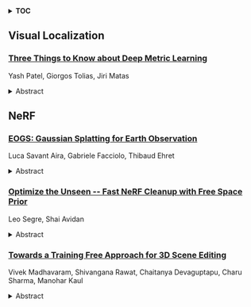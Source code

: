 <details>
  <summary><b>TOC</b></summary>
  <ol>
    <li><a href=#visual-localization>Visual Localization</a></li>
      <ul>
        <li><a href=#Three-Things-to-Know-about-Deep-Metric-Learning>Three Things to Know about Deep Metric Learning</a></li>
      </ul>
    </li>
    <li><a href=#nerf>NeRF</a></li>
      <ul>
        <li><a href=#EOGS:-Gaussian-Splatting-for-Earth-Observation>EOGS: Gaussian Splatting for Earth Observation</a></li>
        <li><a href=#Optimize-the-Unseen----Fast-NeRF-Cleanup-with-Free-Space-Prior>Optimize the Unseen -- Fast NeRF Cleanup with Free Space Prior</a></li>
        <li><a href=#Towards-a-Training-Free-Approach-for-3D-Scene-Editing>Towards a Training Free Approach for 3D Scene Editing</a></li>
      </ul>
    </li>
  </ol>
</details>

## Visual Localization  

### [Three Things to Know about Deep Metric Learning](http://arxiv.org/abs/2412.12432)  
Yash Patel, Giorgos Tolias, Jiri Matas  
<details>  
  <summary>Abstract</summary>  
  <ol>  
    This paper addresses supervised deep metric learning for open-set image retrieval, focusing on three key aspects: the loss function, mixup regularization, and model initialization. In deep metric learning, optimizing the retrieval evaluation metric, recall@k, via gradient descent is desirable but challenging due to its non-differentiable nature. To overcome this, we propose a differentiable surrogate loss that is computed on large batches, nearly equivalent to the entire training set. This computationally intensive process is made feasible through an implementation that bypasses the GPU memory limitations. Additionally, we introduce an efficient mixup regularization technique that operates on pairwise scalar similarities, effectively increasing the batch size even further. The training process is further enhanced by initializing the vision encoder using foundational models, which are pre-trained on large-scale datasets. Through a systematic study of these components, we demonstrate that their synergy enables large models to nearly solve popular benchmarks.  
  </ol>  
</details>  
  
  



## NeRF  

### [EOGS: Gaussian Splatting for Earth Observation](http://arxiv.org/abs/2412.13047)  
Luca Savant Aira, Gabriele Facciolo, Thibaud Ehret  
<details>  
  <summary>Abstract</summary>  
  <ol>  
    Recently, Gaussian splatting has emerged as a strong alternative to NeRF, demonstrating impressive 3D modeling capabilities while requiring only a fraction of the training and rendering time. In this paper, we show how the standard Gaussian splatting framework can be adapted for remote sensing, retaining its high efficiency. This enables us to achieve state-of-the-art performance in just a few minutes, compared to the day-long optimization required by the best-performing NeRF-based Earth observation methods. The proposed framework incorporates remote-sensing improvements from EO-NeRF, such as radiometric correction and shadow modeling, while introducing novel components, including sparsity, view consistency, and opacity regularizations.  
  </ol>  
</details>  
  
### [Optimize the Unseen -- Fast NeRF Cleanup with Free Space Prior](http://arxiv.org/abs/2412.12772)  
Leo Segre, Shai Avidan  
<details>  
  <summary>Abstract</summary>  
  <ol>  
    Neural Radiance Fields (NeRF) have advanced photorealistic novel view synthesis, but their reliance on photometric reconstruction introduces artifacts, commonly known as "floaters". These artifacts degrade novel view quality, especially in areas unseen by the training cameras. We present a fast, post-hoc NeRF cleanup method that eliminates such artifacts by enforcing our Free Space Prior, effectively minimizing floaters without disrupting the NeRF's representation of observed regions. Unlike existing approaches that rely on either Maximum Likelihood (ML) estimation to fit the data or a complex, local data-driven prior, our method adopts a Maximum-a-Posteriori (MAP) approach, selecting the optimal model parameters under a simple global prior assumption that unseen regions should remain empty. This enables our method to clean artifacts in both seen and unseen areas, enhancing novel view quality even in challenging scene regions. Our method is comparable with existing NeRF cleanup models while being 2.5x faster in inference time, requires no additional memory beyond the original NeRF, and achieves cleanup training in less than 30 seconds. Our code will be made publically available.  
  </ol>  
</details>  
  
### [Towards a Training Free Approach for 3D Scene Editing](http://arxiv.org/abs/2412.12766)  
Vivek Madhavaram, Shivangana Rawat, Chaitanya Devaguptapu, Charu Sharma, Manohar Kaul  
<details>  
  <summary>Abstract</summary>  
  <ol>  
    Text driven diffusion models have shown remarkable capabilities in editing images. However, when editing 3D scenes, existing works mostly rely on training a NeRF for 3D editing. Recent NeRF editing methods leverages edit operations by deploying 2D diffusion models and project these edits into 3D space. They require strong positional priors alongside text prompt to identify the edit location. These methods are operational on small 3D scenes and are more generalized to particular scene. They require training for each specific edit and cannot be exploited in real-time edits. To address these limitations, we propose a novel method, FreeEdit, to make edits in training free manner using mesh representations as a substitute for NeRF. Training-free methods are now a possibility because of the advances in foundation model's space. We leverage these models to bring a training-free alternative and introduce solutions for insertion, replacement and deletion. We consider insertion, replacement and deletion as basic blocks for performing intricate edits with certain combinations of these operations. Given a text prompt and a 3D scene, our model is capable of identifying what object should be inserted/replaced or deleted and location where edit should be performed. We also introduce a novel algorithm as part of FreeEdit to find the optimal location on grounding object for placement. We evaluate our model by comparing it with baseline models on a wide range of scenes using quantitative and qualitative metrics and showcase the merits of our method with respect to others.  
  </ol>  
</details>  
  
  



